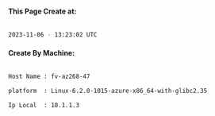 
   
#### This Page Create at:

```bash

2023-11-06 - 13:23:02 UTC

```

#### Create By Machine:

```bash

Host Name : fv-az268-47

platform  : Linux-6.2.0-1015-azure-x86_64-with-glibc2.35

Ip Local  : 10.1.1.3

```

